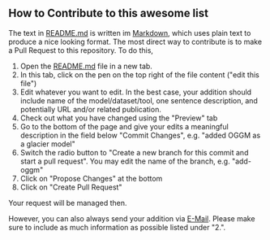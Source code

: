 ## How to Contribute to this awesome list

The text in [README.md](https://github.com/JiaWei-Weng/rockmass_discontinutiy_links/blob/main/README.md) is written im [Markdown](https://www.markdownguide.org/cheat-sheet), which uses plain text
to produce a nice looking format. The most direct way to contribute is to make a Pull Request to this repository. To do this, 

1. Open the [README.md](https://github.com/JiaWei-Weng/rockmass_discontinutiy_links/blob/main/README.md) file in a new tab.
2. In this tab, click on the pen on the top right of the file content ("edit this file")
3. Edit whatever you want to edit. In the best case, your addition should include name of the model/dataset/tool, one sentence description, and potentially URL and/or related publication.
4. Check out what you have changed using the "Preview" tab
5. Go to the bottom of the page and give your edits a meaningful description in the field below "Commit Changes", e.g. "added OGGM as a glacier model" 
6. Switch the radio button to "Create a new branch for this commit and start a pull request". You may edit the name of the branch, e.g. "add-oggm"
7. Click on "Propose Changes" at the bottom
8. Click on "Create Pull Request"

Your request will be managed then.

However, you can also always send your addition via [E-Mail](mailto://jewellwang@gmail.com). Please make sure to include as much information as possible listed under "2.".
